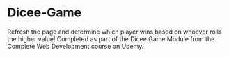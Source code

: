 # Dicee-Game
Refresh the page and determine which player wins based on whoever rolls the higher value! Completed as part of the Dicee Game Module from the Complete Web Development course on Udemy.
